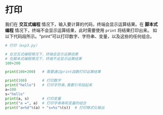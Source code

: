 # 打印

我们在 **交互式编程** 情况下，输入要计算的代码，终端会显示运算结果。在 **脚本式编程** 情况下，终端不会显示运算结果，此时需要使用 `print` 将结果打印出来。
如以下代码段所示。“print”可以打印数字、字符串、变量，以及这些的任何组合。

```python
# 打印（exp3.py）

# 在交互式编程情况下，终端会显示运算结果
# 在脚本式编程情况下，终端不会显示运算结果
100+200 

print(100+200)   # 需要通过print函数打印运算结果

print(100)       # 打印数字
print("hello")   # 打印字符串,需要引号括起来
a=100 
s="hello"
print(a, s)      # 打印变量
print("a =", a)  # 打印字串串和变量的组合
print("a=%d"%(a) + "s=%s"%(s))  # 打印格式化输出

```
